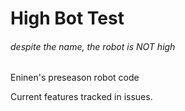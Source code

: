 # High Bot Test
###### *despite the name, the robot is NOT high*

Eninen's preseason robot code

Current features tracked in issues.
